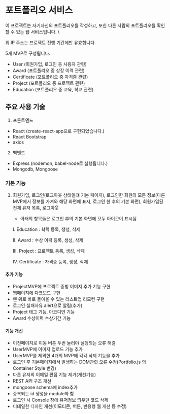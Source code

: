 # 포트폴리오 서비스

이 프로젝트는 자기자신의 포트폴리오를 작성하고, 또한 다른 사람의 포트폴리오를 확인할 수 있는 웹 서비스입니다. \

위 IP 주소는 프로젝트 진행 기간에만 유효합니다.

5개 MVP로 구성됩니다.

- User (회원가입, 로그인 등 사용자 관련)
- Award (포트폴리오 중 상장 이력 관련)
- Certificate (포트폴리오 중 자격증 관련)
- Project (포트폴리오 중 프로젝트 관련)
- Education (포트폴리오 중 교육, 학교 관련)

## 주요 사용 기술

1. 프론트엔드

- React (create-react-app으로 구현되었습니다.)
- React Bootstrap
- axios

2. 백엔드

- Express (nodemon, babel-node로 실행됩니다.)
- Mongodb, Mongoose

### 기본 기능

1. 회원가입, 로그인(로그아웃 상태일떄 기본 페이지), 로그인한 회원의 모든 정보(다른 MVP에서 정보를 가져와 해당 화면에 표시, 로그인 한 후의 기본 화면), 회원가입된 전체 유저 목록, 로그아웃

   - 아래의 항목들은 로그인 후의 기본 화면에 모두 아이콘이 표시됨

   I. Education : 학력 등록, 생성, 삭제

   II. Award : 수상 이력 등록, 생성, 삭제

   III. Project : 프로젝트 등록, 생성, 삭제

   IV. Certificate : 자격증 등록, 생성, 삭제

#### 추가 기능

- ProjectMVP에 프로젝트 증빙 이미지 추가 기능 구현
- 웹페이지에 다크모드 구현
- 맨 위로 바로 돌아올 수 있는 리스트업 리모컨 구현
- 로그인 실패사유 alert으로 알림(추가)
- Project 태그 기능, 아코디언 기능
- Award 수상이력 수상기간 기능

#### 기능 개선

- 이전페이지로 이동 버튼 두번 눌러야 실행되는 오류 해결
- UserMVP에 이미지 업로드 기능 추가
- UserMVP를 제외한 4개의 MVP에 각각 삭제 기능을 추가
- 로그인 후 기본페이지에서 발생하는 DOM관련 오류 수정(Portfolio.js 의 Container Style 변경)
- 다른 유저의 이메일 편집 기능 제거(개선기능)
- REST API 구조 개선
- mongoose schema에 index추가
- 중복되는 id 생성을 module화 함
- 로그인 시 Console 창에 유저정보 띄우던 코드 삭제
- 디테일한 디자인 개선(이모티콘, 버튼, 반응형 웹 개선 등 수정)
